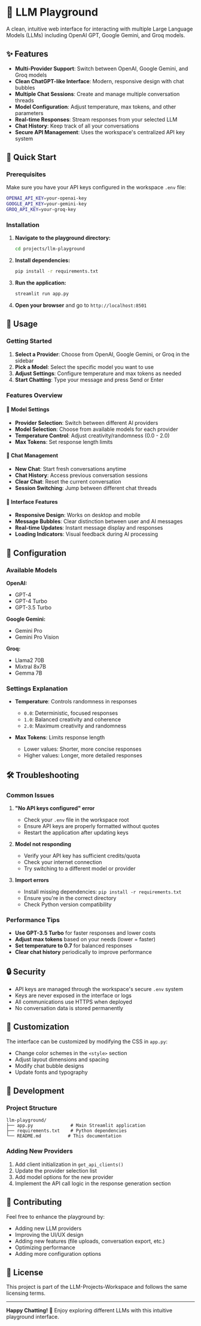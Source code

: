# 🤖 LLM Playground

A clean, intuitive web interface for interacting with multiple Large Language Models (LLMs) including OpenAI GPT, Google Gemini, and Groq models.

## ✨ Features

- **Multi-Provider Support**: Switch between OpenAI, Google Gemini, and Groq models
- **Clean ChatGPT-like Interface**: Modern, responsive design with chat bubbles
- **Multiple Chat Sessions**: Create and manage multiple conversation threads
- **Model Configuration**: Adjust temperature, max tokens, and other parameters
- **Real-time Responses**: Stream responses from your selected LLM
- **Chat History**: Keep track of all your conversations
- **Secure API Management**: Uses the workspace's centralized API key system

## 🚀 Quick Start

### Prerequisites

Make sure you have your API keys configured in the workspace `.env` file:
```bash
OPENAI_API_KEY=your-openai-key
GOOGLE_API_KEY=your-gemini-key
GROQ_API_KEY=your-groq-key
```

### Installation

1. **Navigate to the playground directory:**
   ```bash
   cd projects/llm-playground
   ```

2. **Install dependencies:**
   ```bash
   pip install -r requirements.txt
   ```

3. **Run the application:**
   ```bash
   streamlit run app.py
   ```

4. **Open your browser** and go to `http://localhost:8501`

## 🎯 Usage

### Getting Started
1. **Select a Provider**: Choose from OpenAI, Google Gemini, or Groq in the sidebar
2. **Pick a Model**: Select the specific model you want to use
3. **Adjust Settings**: Configure temperature and max tokens as needed
4. **Start Chatting**: Type your message and press Send or Enter

### Features Overview

#### 🔧 Model Settings
- **Provider Selection**: Switch between different AI providers
- **Model Selection**: Choose from available models for each provider
- **Temperature Control**: Adjust creativity/randomness (0.0 - 2.0)
- **Max Tokens**: Set response length limits

#### 💬 Chat Management
- **New Chat**: Start fresh conversations anytime
- **Chat History**: Access previous conversation sessions
- **Clear Chat**: Reset the current conversation
- **Session Switching**: Jump between different chat threads

#### 🎨 Interface Features
- **Responsive Design**: Works on desktop and mobile
- **Message Bubbles**: Clear distinction between user and AI messages
- **Real-time Updates**: Instant message display and responses
- **Loading Indicators**: Visual feedback during AI processing

## 🔧 Configuration

### Available Models

**OpenAI:**
- GPT-4
- GPT-4 Turbo
- GPT-3.5 Turbo

**Google Gemini:**
- Gemini Pro
- Gemini Pro Vision

**Groq:**
- Llama2 70B
- Mixtral 8x7B
- Gemma 7B

### Settings Explanation

- **Temperature**: Controls randomness in responses
  - `0.0`: Deterministic, focused responses
  - `1.0`: Balanced creativity and coherence
  - `2.0`: Maximum creativity and randomness

- **Max Tokens**: Limits response length
  - Lower values: Shorter, more concise responses
  - Higher values: Longer, more detailed responses

## 🛠️ Troubleshooting

### Common Issues

1. **"No API keys configured" error**
   - Check your `.env` file in the workspace root
   - Ensure API keys are properly formatted without quotes
   - Restart the application after updating keys

2. **Model not responding**
   - Verify your API key has sufficient credits/quota
   - Check your internet connection
   - Try switching to a different model or provider

3. **Import errors**
   - Install missing dependencies: `pip install -r requirements.txt`
   - Ensure you're in the correct directory
   - Check Python version compatibility

### Performance Tips

- **Use GPT-3.5 Turbo** for faster responses and lower costs
- **Adjust max tokens** based on your needs (lower = faster)
- **Set temperature to 0.7** for balanced responses
- **Clear chat history** periodically to improve performance

## 🔒 Security

- API keys are managed through the workspace's secure `.env` system
- Keys are never exposed in the interface or logs
- All communications use HTTPS when deployed
- No conversation data is stored permanently

## 🎨 Customization

The interface can be customized by modifying the CSS in `app.py`:
- Change color schemes in the `<style>` section
- Adjust layout dimensions and spacing
- Modify chat bubble designs
- Update fonts and typography

## 📝 Development

### Project Structure
```
llm-playground/
├── app.py              # Main Streamlit application
├── requirements.txt    # Python dependencies
└── README.md          # This documentation
```

### Adding New Providers
1. Add client initialization in `get_api_clients()`
2. Update the provider selection list
3. Add model options for the new provider
4. Implement the API call logic in the response generation section

## 🤝 Contributing

Feel free to enhance the playground by:
- Adding new LLM providers
- Improving the UI/UX design
- Adding new features (file uploads, conversation export, etc.)
- Optimizing performance
- Adding more configuration options

## 📄 License

This project is part of the LLM-Projects-Workspace and follows the same licensing terms.

---

**Happy Chatting!** 🚀 Enjoy exploring different LLMs with this intuitive playground interface.